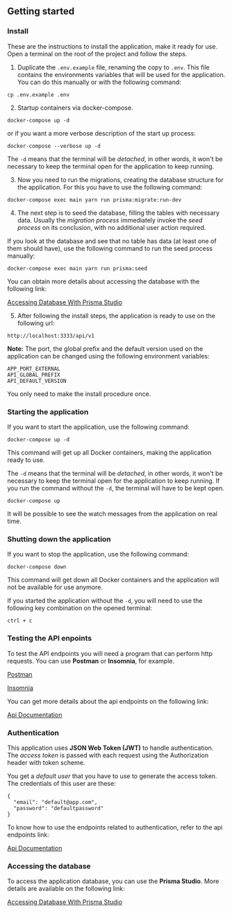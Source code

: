 ## Getting started

### Install

These are the instructions to install the application, make it ready for use. Open a terminal on the root of the project and follow the steps.

1. Duplicate the `.env.example` file, renaming the copy to `.env`. This file contains the environments variables that will be used for the application. You can do this manually or with the following command:

```
cp .env.example .env
```

2. Startup containers via docker-compose.

```
docker-compose up -d
```

or if you want a more verbose description of the start up process:

```
docker-compose --verbose up -d
```

The `-d` means that the terminal will be *detached*, in other words, it won't be necessary to keep the terminal open for the application to keep running.

3. Now you need to run the migrations, creating the database structure for the application. For this you have to use the following command:

```
docker-compose exec main yarn run prisma:migrate:run-dev
```

4. The next step is to seed the database, filling the tables with necessary data. Usually the *migration process* immediately invoke the *seed process* on its conclusion, with no additional user action required.

If you look at the database and see that no table has data (at least one of them should have), use the following command to run the seed process manually:

```
docker-compose exec main yarn run prisma:seed
```

You can obtain more details about accessing the database with the following link:

[Accessing Database With Prisma Studio](./docs/prisma_studio.md)

5. After following the install steps, the application is ready to use on the following url:

```
http://localhost:3333/api/v1
```

**Note:** The port, the global prefix and the default version used on the application can be changed using the following environment variables:

```
APP_PORT_EXTERNAL
API_GLOBAL_PREFIX
API_DEFAULT_VERSION
```

You only need to make the install procedure once.

### Starting the application

If you want to start the application, use the following command:

```
docker-compose up -d
```

This command will get up all Docker containers, making the application ready to use.

The `-d` means that the terminal will be *detached*, in other words, it won't be necessary to keep the terminal open for the application to keep running. If you run the command without the `-d`, the terminal will have to be kept open.

```
docker-compose up
```

It will be possible to see the watch messages from the application on real time.

### Shutting down the application

If you want to stop the application, use the following command:

```
docker-compose down
```

This command will get down all Docker containers and the application will not be available for use anymore.

If you started the application without the `-d`, you will need to use the following key combination on the opened terminal:

`ctrl + c`

### Testing the API enpoints

To test the API endpoints you will need a program that can perform http requests. You can use **Postman** or **Insomnia**, for example.

[Postman](https://www.postman.com/downloads/)

[Insomnia](https://insomnia.rest/download)

You can get more details about the api endpoints on the following link:

[Api Documentation](./docs/api_documentation.md)

### Authentication

This application uses **JSON Web Token (JWT)** to handle authentication. The *access token* is passed with each request using the Authorization header with token scheme.

You get a *default user* that you have to use to generate the access token. The credentials of this user are these:

```
{
  "email": "default@app.com",
  "password": "defaultpassword"
}
```

To know how to use the endpoints related to authentication, refer to the api endpoints link:

[Api Documentation](./docs/api_documentation.md)

### Accessing the database

To access the application database, you can use the **Prisma Studio**. More details are available on the following link:

[Accessing Database With Prisma Studio](./docs/prisma_studio.md)
